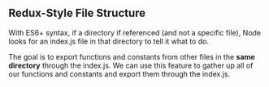 ## Redux-Style File Structure
With ES6+ syntax, if a directory if referenced (and not a specific file), Node looks for an index.js file in that directory to tell it what to do. 

The goal is to export functions and constants from other files in the **same directory** through the index.js. We can use this feature to gather up all of our functions and constants and export them through the index.js.